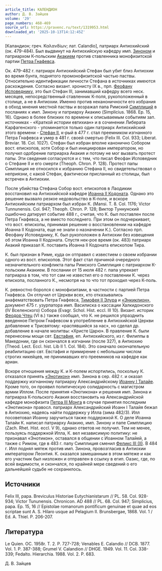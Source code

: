 ```yaml
---
article_title: КАЛЕНДИОН
author: Д. В. Зайцев
volume: '29'
page_numbers: 468-469
source_url: https://pravenc.ru/text/1319953.html
downloaded_at: '2025-10-13T14:12:45Z'
---
```


[Каландион; греч. Καλανδίων; лат. Calandio], патриарх Антиохийский (ок. 479-484). Был выдвинут на Антиохийскую кафедру имп. [Зиноном](https://pravenc.ru/text/Зинон.html) и патриархом К-польским [Акакием](https://pravenc.ru/text/Акакием.html) против ставленника монофизитской партии [Петра Гнафевса](<https://pravenc.ru/text/Петра Гнафевса.html>).

Ок. 479-482 г. патриарх Антиохийский Стефан был убит близ Антиохии во время бунта, поднятого промонофизитской частью паствы. Относительно идентификации личности Стефана в источниках имеются расхождения. Согласно визант. хронисту IX в., прп. [Феофану Исповеднику](<https://pravenc.ru/text/Феофану Исповеднику.html>), это был Стефан III, занимавший кафедру всего неск. месяцев, непосредственный ставленник К-поля, рукоположенный в столице, а не в Антиохии. Именно против неканоничности его избрания в обход мнения местной паствы и возражал папа Римский [Симплиций](https://pravenc.ru/text/Симплиций.html) в посланиях к имп. Зинону и патриарху Акакию (Simplicius. 1868. Ep. 15, 16). Однако в более близких по времени к описываемым событиям зап. источниках - «Краткой истории евтихиан» и в сочинении Либерата Карфагенского - упоминается только один патриарх Антиохийский этого времени - [Стефан II](<https://pravenc.ru/text/Стефан II.html>), к-рый в 477 г. стал преемником изгнанного Петра Гнафевса и умер в 481 г. своей смертью (Felix III. Col. 933; Liberat. Breviar. 18. Col. 1027). Стефан был избран вполне канонично Собором вост. епископов, хотя Собор и был инициирован императором, но получил одобрение патриарха Акакия и потому не мог вызвать протест папы. Эти сведения согласуются и с тем, что писал Феофан Исповедник о Стефане II и его смерти (Theoph. Chron. P. 128). Протест папы Симплиция не относился к избранию Стефана II, но свидетельствовал о неприязни, с какой Стефан, фактически присланный из столицы, был встречен в Антиохии.

После убийства Стефана Собор вост. епископов в Лаодикии восстановил на Антиохийской кафедре [Иоанна II Кодоната](<https://pravenc.ru/text/Иоанна II Кодоната.html>). Однако это решение вызвало резкое недовольство в К-поле, и вскоре Антиохийским патриархом был избран К. (Mansi. T. 8. Col. 1176; Victor Tunnunensis. Col. 947; Theoph. Chron. P. 128; Виктор Туннунский ошибочно датирует событие 488 г., считая, что К. был поставлен после Петра Гнафевса, а не вместо последнего. При этом он подчеркивает, что вост. епископы, принимая решение о восстановлении на кафедре Иоанна II Кодоната, еще не знали о назначении К.). Согласно прп. Феофану Исповеднику, К. был рукоположен в Антиохии без извещения об этом Иоанна II Кодоната. Спустя нек-рое время (ок. 483) патриарх Акакий приказал К. поставить Иоанна II Кодоната епископом Тира.

К. был признан в Риме, куда он отправил с известием о своем избрании одного из вост. епископов. Этот факт стал причиной очередного незначительного конфликта папы Римского Симплиция с патриархом К-польским Акакием. В послании от 15 июля 482 г. папа упрекает патриарха в том, что тот сам не известил его о поставлении К. через епископа, посланного К., несмотря на то что тот проходил через К-поль.

К. ревностно боролся с монофизитами, в частности с партией Петра Гнафевса. Он отлучил от Церкви всех, кто отказывались анафематствовать Петра Гнафевса, [Тимофея II Элура](<https://pravenc.ru/text/Тимофей II Элур.html>) и [«Энкиклион»](<https://pravenc.ru/text/ Энкиклион .html>), документ 475 г. узурпатора имп. Василиска о кассации Халкидонского (IV Вселенского) Собора (Evagr. Schol. Hist. eccl. III 10). Визант. историк [Феодор Чтец](<https://pravenc.ru/text/Феодор Чтец.html>) (VI в.) также сообщал, что К. не решился упразднить введенное Петром Гнафевсом в употребление в Антиохийской Церкви добавление к Трисвятому: «распявшийся за нас», но сделал др. добавление в начале молитвы: «Христе Царю». В правление К. были перенесены мощи свт. [Евстафия](https://pravenc.ru/text/ЕВСТАФИЙ.html), еп. Антиохийского, из г. Филиппы в Македонии, где он скончался в изгнании (после 327), в Антиохию (Theod. Lect. Eccl. hist. Lib II 1. Col. 184). Это означало окончательную реабилитацию свт. Евстафия и примирение с небольшим числом строгих никейцев, не принимавших его преемников на кафедре как ариан.

Вскоре отношения между К. и К-полем испортились, поскольку К. отказался принять [«Энотикон»](<https://pravenc.ru/text/ Энотикон .html>) имп. Зинона в сер. 482 г. и оказал поддержку изгнанному патриарху Александрийскому [Иоанну I Талайе](<https://pravenc.ru/text/Иоанну I Талайе.html>). Кроме того, он проявил политическую солидарность с магистром армии Иллом. После принятия «Энотикона» и решения имп. Зинона и патриарха К-польского Акакия восстановить на Александрийской кафедре монофизита [Петра III Монга](<https://pravenc.ru/text/Петра III Монга.html>) в случае принятия последним «Энотикона» правосл. патриарх Александрийский Иоанн I Талайя бежал в Антиохию, надеясь найти поддержку у Илла (зима 482/3). Илл посоветовал Иоанну заручиться также поддержкой К. О деле Иоанна Талайи К. написал патриарху Акакию, имп. Зинону и папе Симплицию (Zach. Rhet. Hist. eccl. V 9), однако ответов не получил. Тем не менее, пользуясь поддержкой Илла, К. вел независимую политику: не признавал «Энотикон», оставался в общении с Иоанном Талайей, а также с Римом, где в 483 г. папу Симплиция сменил [Феликс III (II)](<https://pravenc.ru/text/Феликс III (II).html>). В 484 г. Илл поднял мятеж против имп. Зинона, провозгласив в Антиохии императором Леонтия. К. оказался замешанным в этом мятеже и как его участник был низложен и отправлен в ссылку в егип. Оазис, где, по всей видимости, и скончался, по крайней мере сведений о его дальнейшей судьбе не сохранилось.

## Источники

Felix III, papa. Breviculus Historiae Eutychianistarum // PL. 58. Col. 928-934; Victor Tununensis. Chronicon. AD 488 // PL. 68. Col. 947; Simplicius, papa. Ep. 15, 16 // Epistolae romanorum pontificum genuinae et quae ad eos scriptae sunt A. S. Hilaro usque ad Pelagium II. Brunsbergae, 1868. Vol. 1 / Ed. A. Thiel. P. 206-207.

## Литература

Le Quien. OC. 1958r. T. 2. P. 727-728; Venables E. Calandio // DCB. 1877. Vol. 1. P. 387-388; Grumel V. Calandion // DHGE. 1949. Vol. 11. Col. 338-339; Fedalto. Hierarchia. 1988. Vol. 2. P. 683.

Д. В. Зайцев
